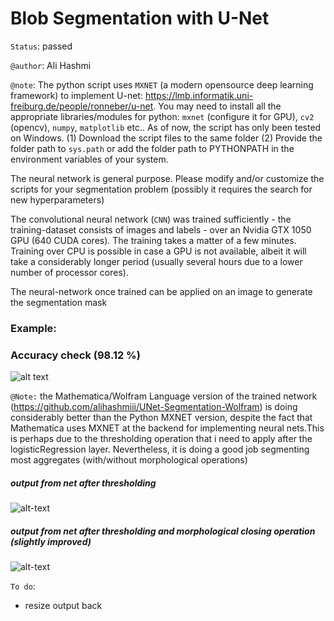 # Blob Segmentation with U-Net

`Status`: passed

`@author`: Ali Hashmi

`@note`: The python script uses `MXNET` (a modern opensource deep learning framework) to implement U-net: https://lmb.informatik.uni-freiburg.de/people/ronneber/u-net. You may need to install all the appropriate libraries/modules for python: `mxnet` (configure it for GPU), `cv2` (opencv), `numpy`, `matplotlib` etc.. As of now, the script has only been tested on Windows.
(1) Download the script files to the same folder (2) Provide the folder path to `sys.path` or add the folder path to PYTHONPATH in the environment variables of your system.

The neural network is general purpose. Please modify and/or customize the scripts for your segmentation problem (possibly it requires the search for new hyperparameters)

The convolutional neural network (`CNN`) was trained sufficiently - the training-dataset consists of images and labels - over an Nvidia GTX 1050 GPU (640 CUDA cores). The training takes a matter of a few minutes. Training over CPU is possible in case a GPU is not available, albeit it will take a considerably longer period (usually several hours due to a lower number of processor cores).

The neural-network once trained can be applied on an image to generate the segmentation mask

### Example:




### Accuracy check (98.12 %)


![alt text](https://github.com/alihashmiii/blobsegmentation/blob/master/for%20readme/accuracy.png)


`@Note:` the Mathematica/Wolfram Language version of the trained network (https://github.com/alihashmiii/UNet-Segmentation-Wolfram) is doing considerably better than the Python MXNET version, despite the fact that Mathematica uses MXNET at the backend for implementing neural nets.This is perhaps due to the thresholding operation that i need to apply after the logisticRegression layer. Nevertheless, it is doing a good job segmenting most aggregates (with/without morphological operations)

##### output from net after thresholding 

![alt-text](https://github.com/alihashmiii/blobsegmentation/blob/master/for%20readme/an%20okish%20job%201.png)


##### output from net after thresholding and morphological closing operation (slightly improved)

![alt-text](https://github.com/alihashmiii/blobsegmentation/blob/master/for%20readme/an%20okish%20job%202.png)


`To do`: 
- resize output back 
